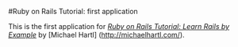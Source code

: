 #Ruby on Rails Tutorial: first application

This is the first application for
[*Ruby on Rails Tutorial: Learn Rails by Example*](http://railstutorial.org/)
by [Michael Hartl] (http://michaelhartl.com/).

